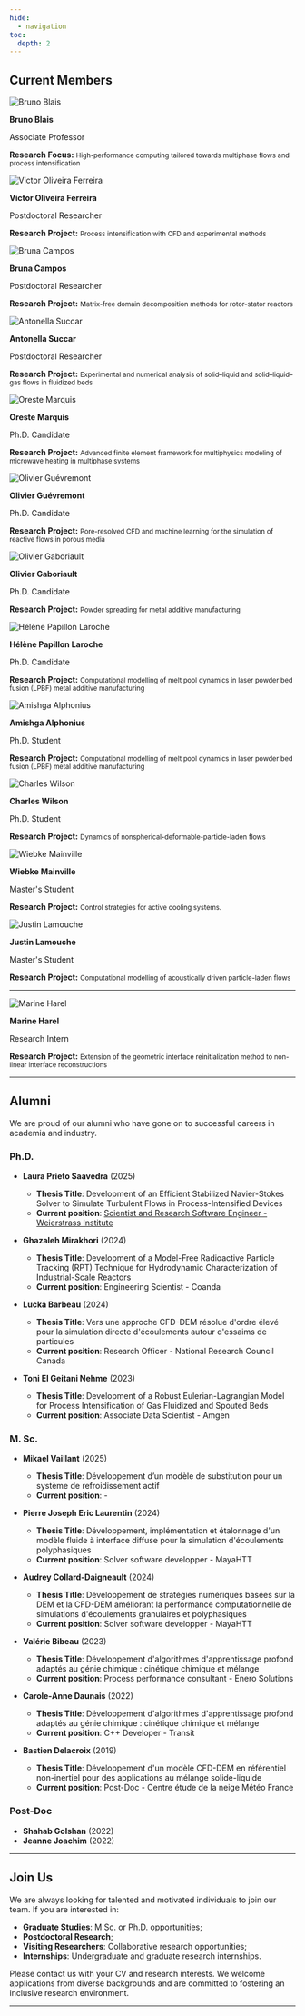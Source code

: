 ```yaml
---
hide:
  - navigation
toc:
  depth: 2
---
```



## Current Members

<div class="team-section"></div>




<div class="team-grid" markdown>

<div class="team-card" markdown>
<div class="team-card-image">
  <img src="../assets/pictures/bruno.jpg" alt="Bruno Blais" class="team-photo">
</div>
<div class="team-card-content" markdown>
<p class="team-card-name"><strong>Bruno Blais</strong></p>
<p class="team-card-position">Associate Professor</p>
<p class="team-card-research">
<strong>Research Focus:</strong>
<small>High-performance computing tailored towards multiphase flows and process intensification</small></p>
</div>
</div>



<div class="team-card" markdown>
<div class="team-card-image">
  <img src="../assets/pictures/victor.jpg" alt="Victor Oliveira Ferreira" class="team-photo">
</div>
<div class="team-card-content" markdown>
<p class="team-card-name"><strong> Victor Oliveira Ferreira </strong></p>
<p class="team-card-position">Postdoctoral Researcher</p>
<p class="team-card-research">
<strong>Research Project:</strong>
<small>Process intensification with CFD and experimental methods</small></p>
</div>
</div>

<div class="team-card" markdown>
<div class="team-card-image">
  <img src="../assets/pictures/bruna.jpg" alt="Bruna Campos" class="team-photo">
</div>
<div class="team-card-content" markdown>
<p class="team-card-name"><strong> Bruna Campos </strong></p>
<p class="team-card-position">Postdoctoral Researcher</p>
<p class="team-card-research">
<strong>Research Project:</strong>
<small>Matrix-free domain decomposition methods for rotor-stator reactors</small></p>
</div>
</div>

<div class="team-card" markdown>
<div class="team-card-image">
  <img src="../assets/pictures/antonella.jpg" alt="Antonella Succar" class="team-photo">
</div>
<div class="team-card-content" markdown>
<p class="team-card-name"><strong> Antonella Succar </strong></p>
<p class="team-card-position">Postdoctoral Researcher</p>
<p class="team-card-research">
<strong>Research Project:</strong>
<small>Experimental and numerical analysis of solid–liquid and solid–liquid–gas flows in fluidized beds</small></p>
</div>
</div>






<div class="team-card" markdown>
<div class="team-card-image">
  <img src="../assets/pictures/oreste.jpg" alt="Oreste Marquis" class="team-photo">
</div>
<div class="team-card-content" markdown>
<p class="team-card-name"><strong> Oreste Marquis </strong></p>
<p class="team-card-position">Ph.D. Candidate</p>
<p class="team-card-research">
<strong>Research Project:</strong>
<small>Advanced finite element framework for multiphysics modeling of microwave heating in multiphase systems</small></p>
</div>
</div>

<div class="team-card" markdown>
<div class="team-card-image">
  <img src="../assets/pictures/oliviergu.jpg" alt="Olivier Guévremont" class="team-photo">
</div>
<div class="team-card-content" markdown>
<p class="team-card-name"><strong> Olivier Guévremont </strong></p>
<p class="team-card-position">Ph.D. Candidate</p>
<p class="team-card-research">
<strong>Research Project:</strong>
<small>Pore-resolved CFD and machine learning for the simulation of reactive flows in porous media</small></p>
</p>
</div>
</div>

<div class="team-card" markdown>
<div class="team-card-image">
  <img src="../assets/pictures/olivierga.jpg" alt="Olivier Gaboriault" class="team-photo">
</div>
<div class="team-card-content" markdown>
<p class="team-card-name"><strong> Olivier Gaboriault </strong></p>
<p class="team-card-position">Ph.D. Candidate</p>
<p class="team-card-research">
<strong>Research Project:</strong>
<small>Powder spreading for metal additive manufacturing</small></p>
</p>
</div>
</div>

<div class="team-card" markdown>
<div class="team-card-image">
  <img src="../assets/pictures/helene.jpg" alt="Hélène Papillon Laroche" class="team-photo">
</div>
<div class="team-card-content" markdown>
<p class="team-card-name"><strong> Hélène Papillon Laroche </strong></p>
<p class="team-card-position">Ph.D. Candidate</p>
<p class="team-card-research">
<strong>Research Project:</strong>
<small>Computational modelling of melt pool dynamics in laser powder bed fusion (LPBF) metal additive manufacturing</small></p>
</p>
</div>
</div>

<div class="team-card" markdown>
<div class="team-card-image">
  <img src="../assets/pictures/amishga.jpg" alt="Amishga Alphonius" class="team-photo">
</div>
<div class="team-card-content" markdown>
<p class="team-card-name"><strong> Amishga Alphonius </strong></p>
<p class="team-card-position">Ph.D. Student</p>
<p class="team-card-research">
<strong>Research Project:</strong>
<small>Computational modelling of melt pool dynamics in laser powder bed fusion (LPBF) metal additive manufacturing</small>
</p>
</div>
</div>

<div class="team-card" markdown>
<div class="team-card-image">
  <img src="../assets/pictures/charles.jpg" alt="Charles Wilson" class="team-photo">
</div>
<div class="team-card-content" markdown>
<p class="team-card-name"><strong> Charles Wilson </strong></p>
<p class="team-card-position">Ph.D. Student</p>
<p class="team-card-research">
<strong>Research Project:</strong>
<small>Dynamics of nonspherical-deformable-particle-laden flows</small>
</p>
</div>
</div>

<!--
<div class="team-card" markdown>
<div class="team-card-image">
  <img src="../assets/pictures/paul.jpg" alt="Paul Alexander Patience" class="team-photo">
</div>
<div class="team-card-content" markdown>
<p class="team-card-name"><strong> Paul Alexander Patience </strong></p>
<p class="team-card-position">Ph.D. Candidate</p>
<p class="team-card-research">
<strong>Research Project:</strong>
TODO
</p>
</div>
</div>
-->


<div class="team-card" markdown>
<div class="team-card-image">
  <img src="../assets/pictures/wiebke.jpg" alt="Wiebke Mainville" class="team-photo">
</div>
<div class="team-card-content" markdown>
<p class="team-card-name"><strong> Wiebke Mainville </strong></p>
<p class="team-card-position">Master's Student</p>
<p class="team-card-research">
<strong>Research Project:</strong>
<small>Control strategies for active cooling systems.</small>
</p>
</div>
</div>

<!--
<div class="team-card" markdown>
<div class="team-card-image">
  <img src="../assets/pictures/jacob.jpg" alt="Jacob Tremblay" class="team-photo">
</div>
<div class="team-card-content" markdown>
<p class="team-card-name"><strong> Jacob Tremblay </strong></p>
<p class="team-card-position">Master's Student</p>
<p class="team-card-research">
<strong>Research Project:</strong>
TODO
</p>
</div>
</div>
-->

<div class="team-card" markdown>
<div class="team-card-image">
  <img src="../assets/pictures/justin.jpg" alt="Justin Lamouche" class="team-photo">
</div>
<div class="team-card-content" markdown>
<p class="team-card-name"><strong> Justin Lamouche </strong></p>
<p class="team-card-position">Master's Student</p>
<p class="team-card-research">
<strong>Research Project:</strong>
<small>Computational modelling of acoustically driven particle-laden flows</small>
</p>
</div>
</div>

</div>

---



<div class="team-card" markdown>
<div class="team-card-image">
  <img src="../assets/pictures/marine.jpg" alt="Marine Harel" class="team-photo">
</div>
<div class="team-card-content" markdown>
<p class="team-card-name"><strong> Marine Harel </strong></p>
<p class="team-card-position">Research Intern</p>
<p class="team-card-research">
<strong>Research Project:</strong>
<small>Extension of the geometric interface reinitialization method to non-linear interface reconstructions</small>
</p>
</div>
</div>


---

## Alumni

We are proud of our alumni who have gone on to successful careers in academia and industry.

### Ph.D.

- **Laura Prieto Saavedra** (2025) 
    - **Thesis Title**: Development of an Efficient Stabilized Navier-Stokes Solver to Simulate Turbulent Flows in Process-Intensified Devices
    - **Current position**: [Scientist and Research Software Engineer - Weierstrass Institute](https://www.wias-berlin.de/contact/staff/index.jsp?lang=1&uname=prieto)

- **Ghazaleh Mirakhori** (2024)  
    - **Thesis Title**: Development of a Model-Free Radioactive Particle Tracking (RPT) Technique for Hydrodynamic Characterization of Industrial-Scale Reactors 
    - **Current position**: Engineering Scientist - Coanda

- **Lucka Barbeau** (2024)  
    - **Thesis Title**: Vers une approche CFD-DEM résolue d'ordre élevé pour la simulation directe d'écoulements autour d'essaims de particules
    - **Current position**: Research Officer - National Research Council Canada

- **Toni El Geitani Nehme** (2023)
    - **Thesis Title**: Development of a Robust Eulerian-Lagrangian Model for Process Intensification of Gas Fluidized and Spouted Beds
    - **Current position**: Associate Data Scientist - Amgen

### M. Sc.

- **Mikael Vaillant** (2025) 
    - **Thesis Title**: Développement d’un modèle de substitution pour un système de  refroidissement actif
    - **Current position**: - 

- **Pierre Joseph Eric Laurentin** (2024) 
    - **Thesis Title**: Développement, implémentation et étalonnage d'un modèle fluide à interface diffuse pour la simulation d'écoulements polyphasiques
    - **Current position**: Solver software developper - MayaHTT

- **Audrey Collard-Daigneault** (2024) 
    - **Thesis Title**:  Développement de stratégies numériques basées sur la DEM et la CFD-DEM améliorant la performance computationnelle de simulations d'écoulements granulaires et polyphasiques 
    - **Current position**: Solver software developper - MayaHTT

- **Valérie Bibeau** (2023)  
    - **Thesis Title**: Développement d'algorithmes d'apprentissage profond adaptés au génie chimique : cinétique chimique et mélange
    - **Current position**: Process performance consultant - Enero Solutions

- **Carole-Anne Daunais** (2022)
    - **Thesis Title**: Développement d'algorithmes d'apprentissage profond adaptés au génie chimique : cinétique chimique et mélange
    - **Current position**: C++ Developer - Transit

- **Bastien Delacroix** (2019)
    - **Thesis Title**: Développement d'un modèle CFD-DEM en référentiel non-inertiel pour des applications au mélange solide-liquide
    - **Current position**: Post-Doc - Centre étude de la neige Météo France

### Post-Doc

- **Shahab Golshan** (2022) 
- **Jeanne Joachim** (2022)  


---


## Join Us

We are always looking for talented and motivated individuals to join our team. If you are interested in:

- **Graduate Studies**: M.Sc. or Ph.D. opportunities;
- **Postdoctoral Research**;
- **Visiting Researchers**: Collaborative research opportunities;
- **Internships**: Undergraduate and graduate research internships.

Please contact us with your CV and research interests. We welcome applications from diverse backgrounds and are committed to fostering an inclusive research environment.

---

<!--
*Note: Replace the placeholder information above with actual team member details, including photos. To add a photo, place the image file in the `docs/assets/` directory and update the `team-card-image` div with:*

```html
<div class="team-card-image">
  <img src="../assets/your-photo.jpg" alt="Member Name">
</div>
```
-->